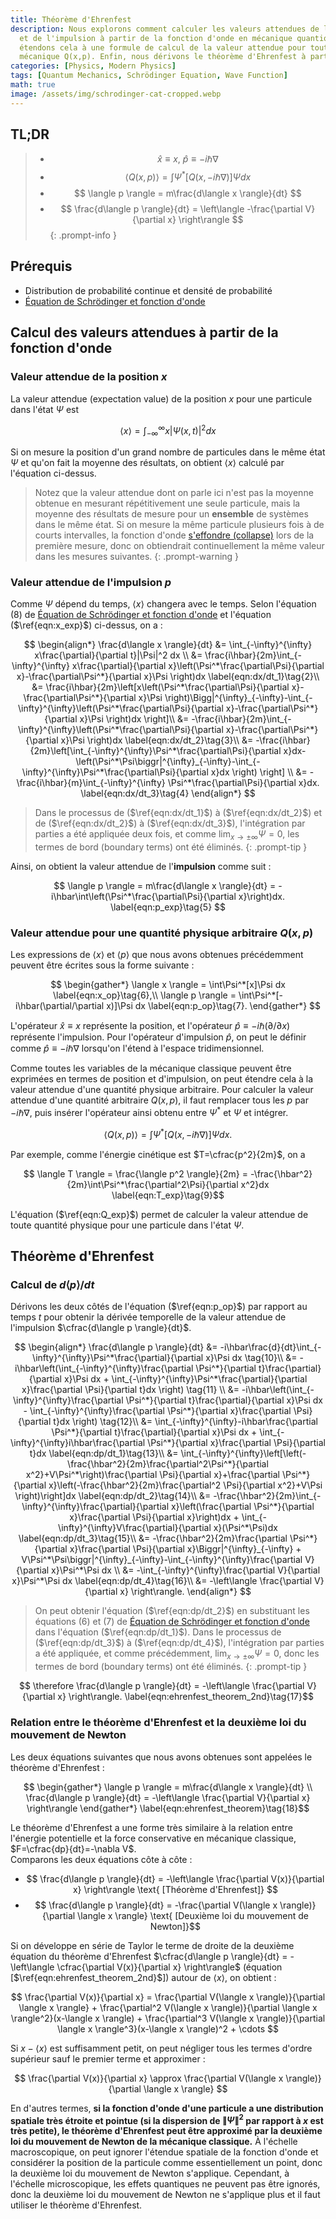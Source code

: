 ```yaml
---
title: Théorème d'Ehrenfest
description: Nous explorons comment calculer les valeurs attendues de la position
  et de l'impulsion à partir de la fonction d'onde en mécanique quantique, puis nous
  étendons cela à une formule de calcul de la valeur attendue pour toute variable
  mécanique Q(x,p). Enfin, nous dérivons le théorème d'Ehrenfest à partir de ces résultats.
categories: [Physics, Modern Physics]
tags: [Quantum Mechanics, Schrödinger Equation, Wave Function]
math: true
image: /assets/img/schrodinger-cat-cropped.webp
---
```

## TL;DR
> - $$ \hat x \equiv x,\ \hat p \equiv -i\hbar\nabla$$
> - $$ \langle Q(x,p) \rangle = \int \Psi^*[Q(x, -i\hbar\nabla)]\Psi dx $$
> - $$ \langle p \rangle = m\frac{d\langle x \rangle}{dt} $$
> - $$ \frac{d\langle p \rangle}{dt} = \left\langle -\frac{\partial V}{\partial x} \right\rangle $$
{: .prompt-info }

## Prérequis
- Distribution de probabilité continue et densité de probabilité
- [Équation de Schrödinger et fonction d'onde](/posts/schrodinger-equation-and-the-wave-function/)

## Calcul des valeurs attendues à partir de la fonction d'onde
### Valeur attendue de la position $x$
La valeur attendue (expectation value) de la position $x$ pour une particule dans l'état $\Psi$ est

$$ \langle x \rangle = \int_{-\infty}^{\infty}x|\Psi(x,t)|^2 dx \label{eqn:x_exp}\tag{1}$$

Si on mesure la position d'un grand nombre de particules dans le même état $\Psi$ et qu'on fait la moyenne des résultats, on obtient $\langle x \rangle$ calculé par l'équation ci-dessus.

> Notez que la valeur attendue dont on parle ici n'est pas la moyenne obtenue en mesurant répétitivement une seule particule, mais la moyenne des résultats de mesure pour un **ensemble** de systèmes dans le même état. Si on mesure la même particule plusieurs fois à de courts intervalles, la fonction d'onde [s'effondre (collapse)](/posts/schrodinger-equation-and-the-wave-function/#mesure-et-effondrement-de-la-fonction-donde) lors de la première mesure, donc on obtiendrait continuellement la même valeur dans les mesures suivantes.
{: .prompt-warning }

### Valeur attendue de l'impulsion $p$
Comme $\Psi$ dépend du temps, $\langle x \rangle$ changera avec le temps. Selon l'équation (8) de [Équation de Schrödinger et fonction d'onde](/posts/schrodinger-equation-and-the-wave-function/) et l'équation ($\ref{eqn:x_exp}$) ci-dessus, on a :

$$ \begin{align*}
\frac{d\langle x \rangle}{dt} &= \int_{-\infty}^{\infty} x\frac{\partial}{\partial t}|\Psi|^2 dx \\
&= \frac{i\hbar}{2m}\int_{-\infty}^{\infty} x\frac{\partial}{\partial x}\left(\Psi^*\frac{\partial\Psi}{\partial x}-\frac{\partial\Psi^*}{\partial x}\Psi \right)dx \label{eqn:dx/dt_1}\tag{2}\\
&= \frac{i\hbar}{2m}\left[x\left(\Psi^*\frac{\partial\Psi}{\partial x}-\frac{\partial\Psi^*}{\partial x}\Psi \right)\Bigg|^{\infty}_{-\infty}-\int_{-\infty}^{\infty}\left(\Psi^*\frac{\partial\Psi}{\partial x}-\frac{\partial\Psi^*}{\partial x}\Psi \right)dx \right]\\
&= -\frac{i\hbar}{2m}\int_{-\infty}^{\infty}\left(\Psi^*\frac{\partial\Psi}{\partial x}-\frac{\partial\Psi^*}{\partial x}\Psi \right)dx \label{eqn:dx/dt_2}\tag{3}\\
&= -\frac{i\hbar}{2m}\left[\int_{-\infty}^{\infty}\Psi^*\frac{\partial\Psi}{\partial x}dx-\left(\Psi^*\Psi\biggr|^{\infty}_{-\infty}-\int_{-\infty}^{\infty}\Psi^*\frac{\partial\Psi}{\partial x}dx \right) \right] \\
&= -\frac{i\hbar}{m}\int_{-\infty}^{\infty} \Psi^*\frac{\partial\Psi}{\partial x}dx. \label{eqn:dx/dt_3}\tag{4}
\end{align*} $$

> Dans le processus de ($\ref{eqn:dx/dt_1}$) à ($\ref{eqn:dx/dt_2}$) et de ($\ref{eqn:dx/dt_2}$) à ($\ref{eqn:dx/dt_3}$), l'intégration par parties a été appliquée deux fois, et comme $\lim_{x\rightarrow\pm\infty}\Psi=0$, les termes de bord (boundary terms) ont été éliminés.
{: .prompt-tip }

Ainsi, on obtient la valeur attendue de l'**impulsion** comme suit :

$$ \langle p \rangle = m\frac{d\langle x \rangle}{dt} = -i\hbar\int\left(\Psi^*\frac{\partial\Psi}{\partial x}\right)dx. \label{eqn:p_exp}\tag{5} $$

### Valeur attendue pour une quantité physique arbitraire $Q(x,p)$
Les expressions de $\langle x \rangle$ et $\langle p \rangle$ que nous avons obtenues précédemment peuvent être écrites sous la forme suivante :

$$ \begin{gather*}
\langle x \rangle = \int\Psi^*[x]\Psi dx \label{eqn:x_op}\tag{6},\\
\langle p \rangle = \int\Psi^*[-i\hbar(\partial/\partial x)]\Psi dx \label{eqn:p_op}\tag{7}.
\end{gather*} $$

L'opérateur $\hat x \equiv x$ représente la position, et l'opérateur $\hat p \equiv -i\hbar(\partial/\partial x)$ représente l'impulsion. Pour l'opérateur d'impulsion $\hat p$, on peut le définir comme $\hat p \equiv -i\hbar\nabla$ lorsqu'on l'étend à l'espace tridimensionnel.

Comme toutes les variables de la mécanique classique peuvent être exprimées en termes de position et d'impulsion, on peut étendre cela à la valeur attendue d'une quantité physique arbitraire. Pour calculer la valeur attendue d'une quantité arbitraire $Q(x,p)$, il faut remplacer tous les $p$ par $-i\hbar\nabla$, puis insérer l'opérateur ainsi obtenu entre $\Psi^*$ et $\Psi$ et intégrer.

$$ \langle Q(x,p) \rangle = \int \Psi^*[Q(x, -i\hbar\nabla)]\Psi dx. \label{eqn:Q_exp}\tag{8}$$

Par exemple, comme l'énergie cinétique est $T=\cfrac{p^2}{2m}$, on a

$$ \langle T \rangle = \frac{\langle p^2 \rangle}{2m} = -\frac{\hbar^2}{2m}\int\Psi^*\frac{\partial^2\Psi}{\partial x^2}dx \label{eqn:T_exp}\tag{9}$$

L'équation ($\ref{eqn:Q_exp}$) permet de calculer la valeur attendue de toute quantité physique pour une particule dans l'état $\Psi$.

## Théorème d'Ehrenfest
### Calcul de $d\langle p \rangle/dt$
Dérivons les deux côtés de l'équation ($\ref{eqn:p_op}$) par rapport au temps $t$ pour obtenir la dérivée temporelle de la valeur attendue de l'impulsion $\cfrac{d\langle p \rangle}{dt}$.

$$ \begin{align*}
\frac{d\langle p \rangle}{dt} &= -i\hbar\frac{d}{dt}\int_{-\infty}^{\infty}\Psi^*\frac{\partial}{\partial x}\Psi dx \tag{10}\\
&= -i\hbar\left(\int_{-\infty}^{\infty}\frac{\partial \Psi^*}{\partial t}\frac{\partial}{\partial x}\Psi dx + \int_{-\infty}^{\infty}\Psi^*\frac{\partial}{\partial x}\frac{\partial \Psi}{\partial t}dx \right) \tag{11} \\
&= -i\hbar\left(\int_{-\infty}^{\infty}\frac{\partial \Psi^*}{\partial t}\frac{\partial}{\partial x}\Psi dx - \int_{-\infty}^{\infty}\frac{\partial \Psi^*}{\partial x}\frac{\partial \Psi}{\partial t}dx \right) \tag{12}\\
&= \int_{-\infty}^{\infty}-i\hbar\frac{\partial \Psi^*}{\partial t}\frac{\partial}{\partial x}\Psi dx + \int_{-\infty}^{\infty}i\hbar\frac{\partial \Psi^*}{\partial x}\frac{\partial \Psi}{\partial t}dx \label{eqn:dp/dt_1}\tag{13}\\
&= \int_{-\infty}^{\infty}\left[\left(-\frac{\hbar^2}{2m}\frac{\partial^2\Psi^*}{\partial x^2}+V\Psi^*\right)\frac{\partial \Psi}{\partial x}+\frac{\partial \Psi^*}{\partial x}\left(-\frac{\hbar^2}{2m}\frac{\partial^2 \Psi}{\partial x^2}+V\Psi \right)\right]dx \label{eqn:dp/dt_2}\tag{14}\\
&= -\frac{\hbar^2}{2m}\int_{-\infty}^{\infty}\frac{\partial}{\partial x}\left(\frac{\partial \Psi^*}{\partial x}\frac{\partial \Psi}{\partial x}\right)dx + \int_{-\infty}^{\infty}V\frac{\partial}{\partial x}(\Psi^*\Psi)dx \label{eqn:dp/dt_3}\tag{15}\\
&= -\frac{\hbar^2}{2m}\frac{\partial \Psi^*}{\partial x}\frac{\partial \Psi}{\partial x}\Biggr|^{\infty}_{-\infty} + V\Psi^*\Psi\biggr|^{\infty}_{-\infty}-\int_{-\infty}^{\infty}\frac{\partial V}{\partial x}\Psi^*\Psi dx \\
&= -\int_{-\infty}^{\infty}\frac{\partial V}{\partial x}\Psi^*\Psi dx \label{eqn:dp/dt_4}\tag{16}\\
&= -\left\langle \frac{\partial V}{\partial x} \right\rangle.
\end{align*} $$

> On peut obtenir l'équation ($\ref{eqn:dp/dt_2}$) en substituant les équations (6) et (7) de [Équation de Schrödinger et fonction d'onde](/posts/schrodinger-equation-and-the-wave-function/) dans l'équation ($\ref{eqn:dp/dt_1}$). Dans le processus de ($\ref{eqn:dp/dt_3}$) à ($\ref{eqn:dp/dt_4}$), l'intégration par parties a été appliquée, et comme précédemment, $\lim_{x\rightarrow\pm\infty}\Psi=0$, donc les termes de bord (boundary terms) ont été éliminés.
{: .prompt-tip }

$$ \therefore \frac{d\langle p \rangle}{dt} = -\left\langle \frac{\partial V}{\partial x} \right\rangle. \label{eqn:ehrenfest_theorem_2nd}\tag{17}$$

### Relation entre le théorème d'Ehrenfest et la deuxième loi du mouvement de Newton
Les deux équations suivantes que nous avons obtenues sont appelées le théorème d'Ehrenfest :

$$ \begin{gather*}
\langle p \rangle = m\frac{d\langle x \rangle}{dt} \\
\frac{d\langle p \rangle}{dt} = -\left\langle \frac{\partial V}{\partial x} \right\rangle 
\end{gather*} \label{eqn:ehrenfest_theorem}\tag{18}$$

Le théorème d'Ehrenfest a une forme très similaire à la relation entre l'énergie potentielle et la force conservative en mécanique classique, $F=\cfrac{dp}{dt}=-\nabla V$.  
Comparons les deux équations côte à côte :

- $$ \frac{d\langle p \rangle}{dt} = -\left\langle \frac{\partial V(x)}{\partial x} \right\rangle \text{ [Théorème d'Ehrenfest]} $$
- $$ \frac{d\langle p \rangle}{dt} = -\frac{\partial V(\langle x \rangle)}{\partial \langle x \rangle} \text{ [Deuxième loi du mouvement de Newton]}$$

Si on développe en série de Taylor le terme de droite de la deuxième équation du théorème d'Ehrenfest $\cfrac{d\langle p \rangle}{dt} = -\left\langle \cfrac{\partial V(x)}{\partial x} \right\rangle$ (équation [$\ref{eqn:ehrenfest_theorem_2nd}$]) autour de $\langle x \rangle$, on obtient :

$$ \frac{\partial V(x)}{\partial x} = \frac{\partial V(\langle x \rangle)}{\partial \langle x \rangle} + \frac{\partial^2 V(\langle x \rangle)}{\partial \langle x \rangle^2}(x-\langle x \rangle) + \frac{\partial^3 V(\langle x \rangle)}{\partial \langle x \rangle^3}(x-\langle x \rangle)^2 + \cdots $$

Si $x-\langle x \rangle$ est suffisamment petit, on peut négliger tous les termes d'ordre supérieur sauf le premier terme et approximer :

$$ \frac{\partial V(x)}{\partial x} \approx \frac{\partial V(\langle x \rangle)}{\partial \langle x \rangle} $$

En d'autres termes, **si la fonction d'onde d'une particule a une distribution spatiale très étroite et pointue (si la dispersion de $\|\Psi\|^2$ par rapport à $x$ est très petite), le théorème d'Ehrenfest peut être approximé par la deuxième loi du mouvement de Newton de la mécanique classique.** À l'échelle macroscopique, on peut ignorer l'étendue spatiale de la fonction d'onde et considérer la position de la particule comme essentiellement un point, donc la deuxième loi du mouvement de Newton s'applique. Cependant, à l'échelle microscopique, les effets quantiques ne peuvent pas être ignorés, donc la deuxième loi du mouvement de Newton ne s'applique plus et il faut utiliser le théorème d'Ehrenfest.
